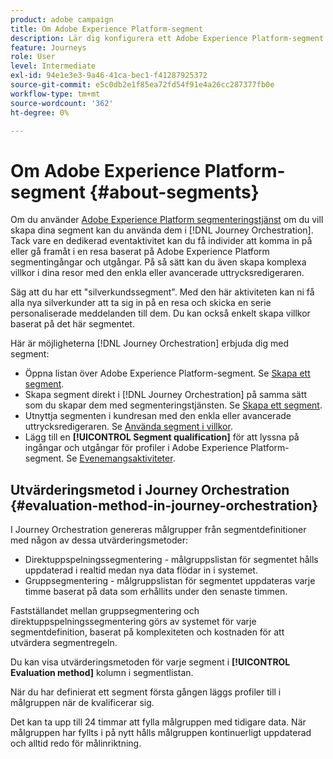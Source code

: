```yaml
---
product: adobe campaign
title: Om Adobe Experience Platform-segment
description: Lär dig konfigurera ett Adobe Experience Platform-segment
feature: Journeys
role: User
level: Intermediate
exl-id: 94e1e3e3-9a46-41ca-bec1-f41287925372
source-git-commit: e5c0db2e1f85ea72fd54f91e4a26cc287377fb0e
workflow-type: tm+mt
source-wordcount: '362'
ht-degree: 0%

---
```


# Om Adobe Experience Platform-segment {#about-segments}

Om du använder [Adobe Experience Platform segmenteringstjänst](https://experienceleague.adobe.com/docs/experience-platform/segmentation/home.html) om du vill skapa dina segment kan du använda dem i [!DNL Journey Orchestration]. Tack vare en dedikerad eventaktivitet kan du få individer att komma in på eller gå framåt i en resa baserat på Adobe Experience Platform segmentingångar och utgångar. På så sätt kan du även skapa komplexa villkor i dina resor med den enkla eller avancerade uttrycksredigeraren.

Säg att du har ett &quot;silverkundssegment&quot;. Med den här aktiviteten kan ni få alla nya silverkunder att ta sig in på en resa och skicka en serie personaliserade meddelanden till dem. Du kan också enkelt skapa villkor baserat på det här segmentet.

Här är möjligheterna [!DNL Journey Orchestration] erbjuda dig med segment:

* Öppna listan över Adobe Experience Platform-segment. Se [Skapa ett segment](../segment/creating-a-segment.md).
* Skapa segment direkt i [!DNL Journey Orchestration] på samma sätt som du skapar dem med segmenteringstjänsten. Se [Skapa ett segment](../segment/creating-a-segment.md).
* Utnyttja segmenten i kundresan med den enkla eller avancerade uttrycksredigeraren. Se [Använda segment i villkor](../segment/using-a-segment.md).
* Lägg till en **[!UICONTROL Segment qualification]** för att lyssna på ingångar och utgångar för profiler i Adobe Experience Platform-segment. Se [Evenemangsaktiviteter](../building-journeys/segment-qualification-events.md).

## Utvärderingsmetod i Journey Orchestration {#evaluation-method-in-journey-orchestration}

I Journey Orchestration genereras målgrupper från segmentdefinitioner med någon av dessa utvärderingsmetoder:

* Direktuppspelningssegmentering - målgruppslistan för segmentet hålls uppdaterad i realtid medan nya data flödar in i systemet.
* Gruppsegmentering - målgruppslistan för segmentet uppdateras varje timme baserat på data som erhållits under den senaste timmen.

Fastställandet mellan gruppsegmentering och direktuppspelningssegmentering görs av systemet för varje segmentdefinition, baserat på komplexiteten och kostnaden för att utvärdera segmentregeln.

Du kan visa utvärderingsmetoden för varje segment i **[!UICONTROL Evaluation method]** kolumn i segmentlistan.

När du har definierat ett segment första gången läggs profiler till i målgruppen när de kvalificerar sig.

Det kan ta upp till 24 timmar att fylla målgruppen med tidigare data. När målgruppen har fyllts i på nytt hålls målgruppen kontinuerligt uppdaterad och alltid redo för målinriktning.